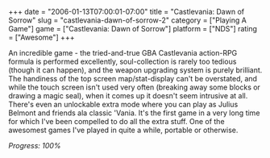+++
date = "2006-01-13T07:00:01-07:00"
title = "Castlevania: Dawn of Sorrow"
slug = "castlevania-dawn-of-sorrow-2"
category = ["Playing A Game"]
game = ["Castlevania: Dawn of Sorrow"]
platform = ["NDS"]
rating = ["Awesome"]
+++

An incredible game - the tried-and-true GBA Castlevania action-RPG formula is performed excellently, soul-collection is rarely too tedious (though it can happen), and the weapon upgrading system is purely brilliant. The handiness of the top screen map/stat-display can't be overstated, and while the touch screen isn't used very often (breaking away some blocks or drawing a magic seal), when it comes up it doesn't seem intrusive at all. There's even an unlockable extra mode where you can play as Julius Belmont and friends ala classic 'Vania. It's the first game in a very long time for which I've been compelled to do all the extra stuff.  One of the awesomest games I've played in quite a while, portable or otherwise.

<i>Progress: 100\%</i>